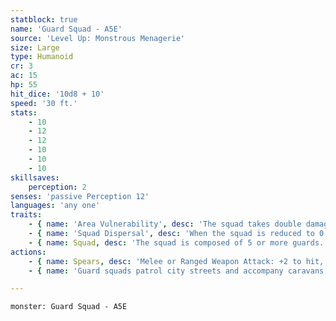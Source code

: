 ```yaml
---
statblock: true
name: 'Guard Squad - A5E'
source: 'Level Up: Monstrous Menagerie'
size: Large
type: Humanoid
cr: 3
ac: 15
hp: 55
hit_dice: '10d8 + 10'
speed: '30 ft.'
stats:
    - 10
    - 12
    - 12
    - 10
    - 10
    - 10
skillsaves:
    perception: 2
senses: 'passive Perception 12'
languages: 'any one'
traits:
    - { name: 'Area Vulnerability', desc: 'The squad takes double damage from any effect that targets an area.' }
    - { name: 'Squad Dispersal', desc: 'When the squad is reduced to 0 hit points, it turns into 2 (1d4) guards with 5 hit points each.' }
    - { name: Squad, desc: 'The squad is composed of 5 or more guards. If it is subjected to a spell, attack, or other effect that affects only one target, it takes any damage but ignores other effects. It can share its space with Medium or smaller creatures or objects. The squad can move through any opening large enough for one Medium creature without squeezing.' }
actions:
    - { name: Spears, desc: 'Melee or Ranged Weapon Attack: +2 to hit, reach 5 ft. or range 20/60 feet, one target. Hit: 17 (5d6) piercing damage, or half damage if the squad is bloodied.' }
    - { name: 'Guard squads patrol city streets and accompany caravans along trade routes', desc: '' }

---
```

```statblock
monster: Guard Squad - A5E
```
